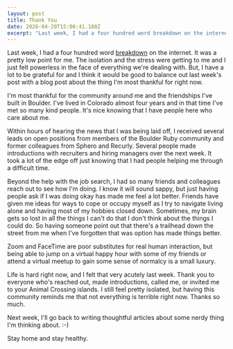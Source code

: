 ```yaml
---
layout: post
title: Thank You
date: 2020-04-20T15:00:41.188Z
excerpt: "Last week, I had a four hundred word breakdown on the internet. It was a pretty low point for me. The isolation and the stress were getting to me and I just felt powerless in the face of everything we're dealing with.  But, I have a lot to be grateful for and I think it would be good to balance out last week's post with a blog post about the thing I'm most thankful for right now. "
---
```

Last week, I had a four hundred word [breakdown](https://eliseshaffer.com/2020/04/14/im-angry-and-i-hate-this.html) on the internet. It was a pretty low point for me. The isolation and the stress were getting to me and I just felt powerless in the face of everything we're dealing with.  But, I have a lot to be grateful for and I think it would be good to balance out last week's post with a blog post about the thing I'm most thankful for right now. 

I'm most thankful for the community around me and the friendships I've built in Boulder. I've lived in Colorado almost four years and in that time I've met so many kind people. It's nice knowing that I have people here who care about me. 

Within hours of hearing the news that I was being laid off, I received several leads on open positions from members of the Boulder Ruby community and former colleagues from Sphero and Recurly. Several people made introductions with recruiters and hiring managers over the next week. It took a lot of the edge off just knowing that I had people helping me through a difficult time. 

Beyond the help with the job search, I had so many friends and colleagues reach out to see how I'm doing. I know it will sound sappy, but just having people ask if I was doing okay has made me feel a lot better. Friends have given me ideas for ways to cope or occupy myself as I try to navigate living alone and having most of my hobbies closed down.  Sometimes, my brain gets so lost in all the things I can't do that I don't think about the things I could do. So having someone point out that there's a trailhead down the street from me when I've forgotten that was option has made things better. 

Zoom and FaceTime are poor substitutes for real human interaction, but being able to jump on a virtual happy hour with some of my friends or attend a virtual meetup to gain some sense of normalcy is a small luxury. 

Life is hard right now, and I felt that very acutely last week. Thank you to everyone who's reached out, made introductions, called me, or invited me to your Animal Crossing islands. I still feel pretty isolated, but having this community reminds me that not everything is terrible right now. Thanks so much. 

Next week, I'll go back to writing thoughtful articles about some nerdy thing I'm thinking about. :-) 

Stay home and stay healthy.
